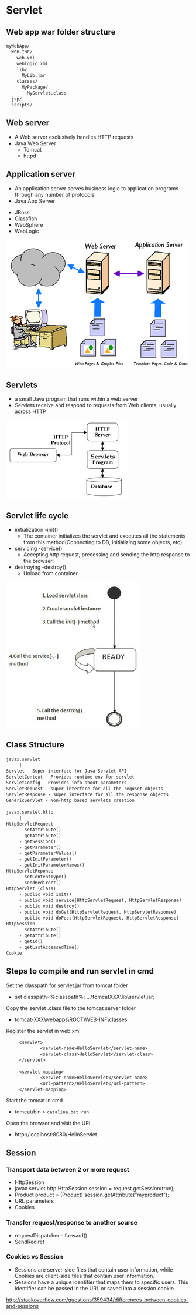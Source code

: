 # Servlet

## Web app war folder structure

```
myWebApp/
  WEB-INF/
    web.xml
    weblogic.xml
    lib/
      MyLib.jar
    classes/
      MyPackage/
        MyServlet.class
  jsp/
  scripts/
```

## Web server

- A Web server exclusively handles HTTP requests
- Java Web Server
  - Tomcat
  - httpd
  
## Application server

- An application server serves business logic to application programs through any number of protocols.
- Java App Server
 * JBoss
 * Glassfish
 * WebSphere
 * WebLogic

![servlet_server](img/servlet_server.png)

## Servlets

- a small Java program that runs within a web server
- Servlets receive and respond to requests from Web clients, usually across HTTP

![servlet_servlet](img/servlet_servlet.png)

## Servlet life cycle

- initialization -init()
  - The container initializes the servlet and executes all the statements from this method(Connecting to DB, initializing some objects, etc)
- servicing -service()
  - Accepting http request, precessing and sending the http response to the browser
- destroying -destroy()
  - Unload from container

![servlet_life_cycle](img/servlet_life_cycle.png)

## Class Structure

```
javax.servlet
     |
Servlet - Super interface for Java Servlet API
ServletContext - Provides runtime env for servlet
ServletConfig - Provides info about parameters
ServletRequest - super interface for all the requset objects
ServletResponse - super interface for all the response objects
GenericServlet - Non-http based servlets creation

javax.servlet.http
     |
HttpServletRequest
     - setAttribute()
     - getAttribute()
     - getSession()
     - getParameter()
     - getParameterValues()
     - getInitParameter()
     - getInitParameterNames()
HttpServletReponse
     - setContentType()
     - sendRedirect()
HttpServlet (class)
     - public void init()
     - public void service(HttpServletRequest, HttpServletResponse)
     - public void destroy()
     - public void doGet(HttpServletRequest, HttpServletResponse)
     - public void doPost(HttpServletRequest, HttpServletResponse)
HttpSession
     - setAttribute()
     - getAttribute()
     - getId()
     - getLastAccessedTime()
Cookie
```

## Steps to compile and run servlet in cmd

Set the classpath for servlet.jar from tomcat folder

- set classpath=%classpath%; ...\tomcatXXX\lib\servlet.jar;

Copy the servlet .class file to the tomcat server folder

- tomcat-XXX\webapps\ROOT\WEB-INF\classes

Register the servlet in web.xml

```
	 <servlet>
			 <servlet-name>HelloServlet</servlet-name>
			 <servlet-class>HelloServlet</servlet-class>
	 </servlet>

	 <servlet-mapping>
			 <servlet-name>HelloServlet</servlet-name>
			 <url-pattern>/HelloServlet</url-pattern>
	 </servlet-mapping>
```

Start the tomcat in cmd

- tomcat\bin > `catalina.bat run`


Open the browser and visit the URL

- http://localhost:8080/HelloServlet

## Session

### Transport data between 2 or more request

- HttpSession
 - javax.servlet.http.HttpSession session = request.getSession(true);
 - Product product = (Product) session.getAttribute("myproduct");
- URL parameters
- Cookies

### Transfer request/response to another sourse

- requestDispatcher - forward()
- SendRediret

### Cookies vs Session

- Sessions are server-side files that contain user information, while Cookies are client-side files that contain user information. 
- Sessions have a unique identifier that maps them to specific users. This identifier can be passed in the URL or saved into a session cookie.

<http://stackoverflow.com/questions/359434/differences-between-cookies-and-sessions>
